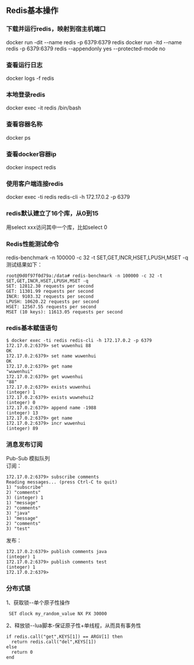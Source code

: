 ## Redis基本操作
### 下载并运行redis，映射到宿主机端口
docker run -dit --name redis -p 6379:6379 redis
docker run -itd --name redis -p 6379:6379 redis --appendonly yes --protected-mode no

### 查看运行日志
docker logs -f redis

### 本地登录redis
docker exec -it redis /bin/bash

### 查看容器名称
docker ps

### 查看docker容器ip
docker inspect redis

### 使用客户端连接redis
docker exec -ti redis redis-cli -h 172.17.0.2 -p 6379

### redis默认建立了16个库，从0到15
用select xxx访问其中一个库，比如select 0

### Redis性能测试命令
redis-benchmark -n 100000 -c 32 -t SET,GET,INCR,HSET,LPUSH,MSET -q
测试结果如下：
```shell
root@9d0f97f0d79a:/data# redis-benchmark -n 100000 -c 32 -t SET,GET,INCR,HSET,LPUSH,MSET -q
SET: 12812.30 requests per second
GET: 11301.99 requests per second
INCR: 9103.32 requests per second
LPUSH: 10620.22 requests per second
HSET: 12567.55 requests per second
MSET (10 keys): 11613.05 requests per second
```

### redis基本赋值语句
```shell
$ docker exec -ti redis redis-cli -h 172.17.0.2 -p 6379
172.17.0.2:6379> set wuwenhui 88
OK
172.17.0.2:6379> set name wuwenhui
OK
172.17.0.2:6379> get name
"wuwenhui"
172.17.0.2:6379> get wuwenhui
"88"
172.17.0.2:6379> exists wuwenhui
(integer) 1
172.17.0.2:6379> exists wuwnehui2
(integer) 0
172.17.0.2:6379> append name -1988
(integer) 13
172.17.0.2:6379> get name
172.17.0.2:6379> incr wuwenhui
(integer) 89
```
### 消息发布订阅
Pub-Sub 模拟队列  
订阅：
```shell
172.17.0.2:6379> subscribe comments
Reading messages... (press Ctrl-C to quit)
1) "subscribe"
2) "comments"
3) (integer) 1
1) "message"
2) "comments"
3) "java"
1) "message"
2) "comments"
3) "test"
```

发布：
```shell
172.17.0.2:6379> publish comments java
(integer) 1
172.17.0.2:6379> publish comments test
(integer) 1
172.17.0.2:6379>
```

### 分布式锁
1、获取锁--单个原子性操作
```shell
 SET dlock my_random_value NX PX 30000 
```

2、释放锁--lua脚本-保证原子性+单线程，从而具有事务性 
````shell
if redis.call("get",KEYS[1]) == ARGV[1] then 
  return redis.call("del",KEYS[1]) 
else
  return 0 
end
````
